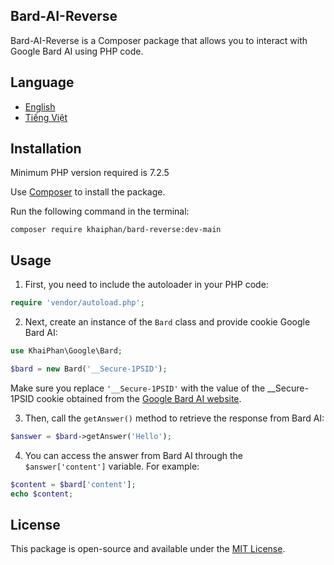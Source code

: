 ## Bard-AI-Reverse

Bard-AI-Reverse is a Composer package that allows you to interact with Google Bard AI using PHP code.

## Language

- [English](README.md)
- [Tiếng Việt](README_vi.md)

## Installation

Minimum PHP version required is 7.2.5

Use [Composer](https://getcomposer.org) to install the package.

Run the following command in the terminal:

```
composer require khaiphan/bard-reverse:dev-main
```

## Usage

1. First, you need to include the autoloader in your PHP code:

```php
require 'vendor/autoload.php';
```

2. Next, create an instance of the `Bard` class and provide cookie Google Bard AI:

```php
use KhaiPhan\Google\Bard;

$bard = new Bard('__Secure-1PSID');
```

Make sure you replace `'__Secure-1PSID'` with the value of the __Secure-1PSID cookie obtained from the [Google Bard AI website](https://bard.google.com).

3. Then, call the `getAnswer()` method to retrieve the response from Bard AI:

```php
$answer = $bard->getAnswer('Hello');
```

4. You can access the answer from Bard AI through the `$answer['content']` variable. For example:

```php
$content = $bard['content'];
echo $content;
```

## License

This package is open-source and available under the [MIT License](https://opensource.org/licenses/MIT).